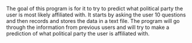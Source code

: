 The goal of this program is for it to try to predict what political party the user is most likely affiliated with.
It starts by asking the user 10 questions and then records and stores the data in a text file.
The program will go through the information from previous users and will try to make a prediction of what political party the user is affiliated with.


